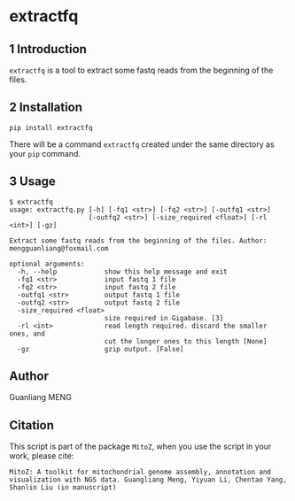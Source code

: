 # extractfq

## 1 Introduction

`extractfq` is a tool to extract some fastq reads from the beginning of the files.

## 2 Installation

    pip install extractfq

There will be a command `extractfq` created under the same directory as your `pip` command.

## 3 Usage

    $ extractfq
    usage: extractfq.py [-h] [-fq1 <str>] [-fq2 <str>] [-outfq1 <str>]
                        [-outfq2 <str>] [-size_required <float>] [-rl <int>] [-gz]

    Extract some fastq reads from the beginning of the files. Author:
    mengguanliang@foxmail.com

    optional arguments:
      -h, --help            show this help message and exit
      -fq1 <str>            input fastq 1 file
      -fq2 <str>            input fastq 2 file
      -outfq1 <str>         output fastq 1 file
      -outfq2 <str>         output fastq 2 file
      -size_required <float>
                            size required in Gigabase. [3]
      -rl <int>             read length required. discard the smaller ones, and
                            cut the longer ones to this length [None]
      -gz                   gzip output. [False]
   
## Author
Guanliang MENG

## Citation
This script is part of the package `MitoZ`, when you use the script in your work, please cite:
    
    MitoZ: A toolkit for mitochondrial genome assembly, annotation and visualization with NGS data. Guangliang Meng, Yiyuan Li, Chentao Yang, Shanlin Liu (in manuscript)






